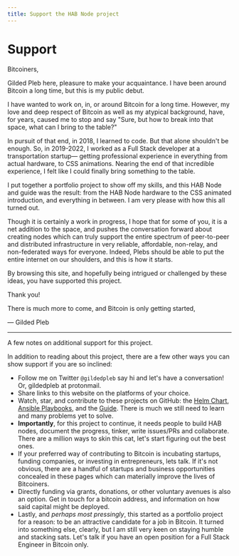 ```yaml
---
title: Support the HAB Node project
---
```


# Support

Bitcoiners,

Gilded Pleb here, pleasure to make your acquaintance. I have been around Bitcoin
a long time, but this is my public debut.

I have wanted to work on, in, or around Bitcoin for a long time. However, my
love and deep respect of Bitcoin as well as my atypical background, have, for
years, caused me to stop and say "Sure, but how to break into that space, what
can I bring to the table?"

In pursuit of that end, in 2018, I learned to code. But that alone shouldn't be
enough. So, in 2019-2022, I worked as a Full Stack developer at a transportation
startup— getting professional experience in everything from actual hardware, to
CSS animations. Nearing the end of that incredible experience, I felt like I
could finally bring something to the table.

I put together a portfolio project to show off my skills, and this HAB Node and
guide was the result: from the HAB Node hardware to the CSS animated
introduction, and everything in between. I am very please with how this all
turned out.

Though it is certainly a work in progress, I hope that for some of you, it is a
net addition to the space, and pushes the conversation forward about creating
nodes which can truly support the entire spectrum of peer-to-peer and
distributed infrastructure in very reliable, affordable, non-relay, and
non-federated ways for everyone. Indeed, Plebs should be able to put the entire
internet on our shoulders, and this is how it starts.

By browsing this site, and hopefully being intrigued or challenged by these
ideas, you have supported this project.

Thank you!

There is much more to come, and Bitcoin is only getting started,

— Gilded Pleb

---

A few notes on additional support for this project.

In addition to reading about this project, there are a few other ways you can
show support if you are so inclined:

- Follow me on Twitter `@gildedpleb` say hi and let's have a conversation! Or,
  gildedpleb at protonmail.
- Share links to this website on the platforms of your choice.
- Watch, star, and contribute to these projects on GitHub: the
  [Helm Chart](https://github.com/GildedPleb/helm-charts/blob/master/charts/hab),
  [Ansible Playbooks](https://github.com/GildedPleb/hab-plays), and the
  [Guide](https://github.com/GildedPleb/hab-guide). There is much we still need
  to learn and many problems yet to solve.
- **Importantly**, for this project to continue, it needs people to build HAB
  nodes, document the progress, tinker, write issues/PRs and collaborate. There
  are a million ways to skin this cat, let's start figuring out the best ones.
- If your preferred way of contributing to Bitcoin is incubating startups,
  funding companies, or investing in entrepreneurs, lets talk. If it's not
  obvious, there are a handful of startups and business opportunities concealed
  in these pages which can materially improve the lives of Bitcoiners.
- Directly funding via grants, donations, or other voluntary avenues is also an
  option. Get in touch for a bitcoin address, and information on how said
  capital might be deployed.
- Lastly, and _perhaps most pressingly_, this started as a portfolio project for
  a reason: to be an attractive candidate for a job in Bitcoin. It turned into
  something else, clearly, but I am still very keen on staying humble and
  stacking sats. Let's talk if you have an open position for a Full Stack
  Engineer in Bitcoin only.

